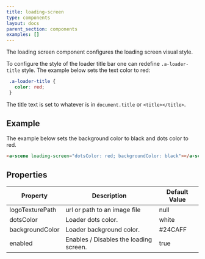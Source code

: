 ```yaml
---
title: loading-screen
type: components
layout: docs
parent_section: components
examples: []
---
```


The loading screen component configures the loading screen visual style.

To configure the style of the loader title bar one can redefine
`.a-loader-title` style. The example below sets the text color to red:

```css
 .a-loader-title {
   color: red;
 }
```

The title text is set to whatever is in `document.title` or `<title></title>`.

## Example

The example below sets the background color to black and dots color to red.

```html
<a-scene loading-screen="dotsColor: red; backgroundColor: black"></a-scene>
```

## Properties

| Property        | Description                                               | Default Value |
|-----------------|-----------------------------------------------------------|---------------|
| logoTexturePath | url or path to an image file                              | null          |
| dotsColor       | Loader dots color.                                        | white         |
| backgroundColor | Loader background color.                                  | #24CAFF       |
| enabled         | Enables / Disables the loading screen.                    | true          |
